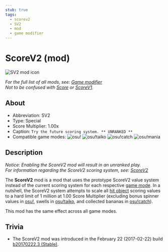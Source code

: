 ```yaml
---
stub: true
tags:
  - scorev2
  - SV2
  - mod
  - game modifier
---
```


# ScoreV2 (mod)

![SV2 mod icon](/wiki/shared/mods/SV2.png "ScoreV2 (SV2) mod icon")

*For the full list of all mods, see: [Game modifier](/wiki/Gameplay/Game_modifier)*\
*Not to be confused with [Score](/wiki/Gameplay/Score) or [ScoreV1](/wiki/Gameplay/Score/ScoreV1).*

## About

- Abbreviation: SV2
- Type: Special
- Score Multiplier: 1.00x
- Caption: `Try the future scoring system. ** UNRANKED **`
- Compatible game modes: ![][osu!] ![][osu!taiko] ![][osu!catch] ![][osu!mania]

## Description

*Notice: Enabling the ScoreV2 mod will result in an unranked play.*\
*For information regarding the ScoreV2 scoring system, see: [ScoreV2](/wiki/Gameplay/Score#scorev2)*

The **ScoreV2** mod is a mod that uses the prototype ScoreV2 value system instead of the current scoring system for each respective [game mode](/wiki/Game_mode). In a nutshell, the ScoreV2 system attempts to scale all [hit object](/wiki/Gameplay/Hit_object) scoring values to a hard limit of 1 million at 1.00 Score Multiplier (excluding bonus spinner values in [osu!](/wiki/Game_mode/osu!), swells in [osu!taiko](/wiki/Game_mode/osu!taiko), and collected bananas in [osu!catch](/wiki/Game_mode/osu!catch)).

This mod has the same effect across all game modes.

## Trivia

- The ScoreV2 mod was introduced in the February 22 (2017-02-22) build [b20170222.3 (Stable)](https://osu.ppy.sh/home/changelog/stable40/20170222.3).

[osu!]: /wiki/shared/mode/osu.png "osu!"
[osu!taiko]: /wiki/shared/mode/taiko.png "osu!taiko"
[osu!catch]: /wiki/shared/mode/catch.png "osu!catch"
[osu!mania]: /wiki/shared/mode/mania.png "osu!mania"
